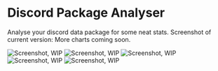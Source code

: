 # Discord Package Analyser
Analyse your discord data package for some neat stats. Screenshot of current version:
More charts coming soon.

![Screenshot, WIP](https://i.imgur.com/kyETPFO.png)
![Screenshot, WIP](https://i.imgur.com/U6G6bhu.png)
![Screenshot, WIP](https://i.imgur.com/aLHugSE.png)
![Screenshot, WIP](https://i.imgur.com/aS8txr0.png)
![Screenshot, WIP](https://i.imgur.com/ji4T3mb.png)
